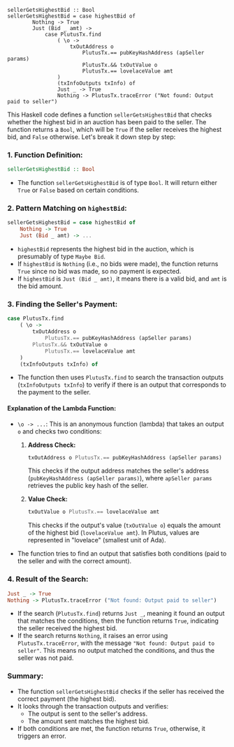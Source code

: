 ```
sellerGetsHighestBid :: Bool
sellerGetsHighestBid = case highestBid of
        Nothing -> True
        Just (Bid _ amt) ->
            case PlutusTx.find
                ( \o ->
                    txOutAddress o
                        PlutusTx.== pubKeyHashAddress (apSeller params)
                        PlutusTx.&& txOutValue o
                        PlutusTx.== lovelaceValue amt
                )
                (txInfoOutputs txInfo) of
                Just _ -> True
                Nothing -> PlutusTx.traceError ("Not found: Output paid to seller")
```
This Haskell code defines a function `sellerGetsHighestBid` that checks whether the highest bid in an auction has been paid to the seller. The function returns a `Bool`, which will be `True` if the seller receives the highest bid, and `False` otherwise. Let's break it down step by step:

### 1. **Function Definition:**
```haskell
sellerGetsHighestBid :: Bool
```
- The function `sellerGetsHighestBid` is of type `Bool`. It will return either `True` or `False` based on certain conditions.

### 2. **Pattern Matching on `highestBid`:**
```haskell
sellerGetsHighestBid = case highestBid of
    Nothing -> True
    Just (Bid _ amt) -> ...
```
- `highestBid` represents the highest bid in the auction, which is presumably of type `Maybe Bid`.
- If `highestBid` is `Nothing` (i.e., no bids were made), the function returns `True` since no bid was made, so no payment is expected.
- If `highestBid` is `Just (Bid _ amt)`, it means there is a valid bid, and `amt` is the bid amount.

### 3. **Finding the Seller's Payment:**
```haskell
case PlutusTx.find
    ( \o ->
        txOutAddress o
            PlutusTx.== pubKeyHashAddress (apSeller params)
        PlutusTx.&& txOutValue o
            PlutusTx.== lovelaceValue amt
    )
    (txInfoOutputs txInfo) of
```
- The function then uses `PlutusTx.find` to search the transaction outputs (`txInfoOutputs txInfo`) to verify if there is an output that corresponds to the payment to the seller.
  
#### Explanation of the Lambda Function:
- `\o -> ...`: This is an anonymous function (lambda) that takes an output `o` and checks two conditions:
    1. **Address Check:**
        ```haskell
        txOutAddress o PlutusTx.== pubKeyHashAddress (apSeller params)
        ```
        This checks if the output address matches the seller's address (`pubKeyHashAddress (apSeller params)`), where `apSeller params` retrieves the public key hash of the seller.
    
    2. **Value Check:**
        ```haskell
        txOutValue o PlutusTx.== lovelaceValue amt
        ```
        This checks if the output's value (`txOutValue o`) equals the amount of the highest bid (`lovelaceValue amt`). In Plutus, values are represented in "lovelace" (smallest unit of Ada).

- The function tries to find an output that satisfies both conditions (paid to the seller and with the correct amount).

### 4. **Result of the Search:**
```haskell
Just _ -> True
Nothing -> PlutusTx.traceError ("Not found: Output paid to seller")
```
- If the search (`PlutusTx.find`) returns `Just _`, meaning it found an output that matches the conditions, then the function returns `True`, indicating the seller received the highest bid.
- If the search returns `Nothing`, it raises an error using `PlutusTx.traceError`, with the message `"Not found: Output paid to seller"`. This means no output matched the conditions, and thus the seller was not paid.

### Summary:
- The function `sellerGetsHighestBid` checks if the seller has received the correct payment (the highest bid).
- It looks through the transaction outputs and verifies:
  - The output is sent to the seller's address.
  - The amount sent matches the highest bid.
- If both conditions are met, the function returns `True`, otherwise, it triggers an error.
